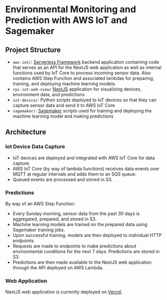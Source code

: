 # Environmental Monitoring and Prediction with AWS IoT and Sagemaker

## Project Structure
- `aws-iot/`: [Serverless Framework](https://www.serverless.com/) backend application containing code that serves as an API for the NextJS web application as well as internal functions
used by IoT Core to process incoming sensor data. Also contains AWS Step Function and associated lambdas for preparing, training, and deploying machine learning models.
- `rpi-iot-web-view/` [NextJS](https://nextjs.org/) application for visualizing devices, environment data, and predictions
- `iot-device/`: Python scripts deployed to IoT devices so that they can capture sensor data and send it to AWS IoT Core
- `sagemaker/`: [Sagemaker](https://aws.amazon.com/sagemaker/) scripts used for training and deploying the machine learning model and making predictions

## Architecture
### Iot Device Data Capture
- IoT devices are deployed and integrated with AWS IoT Core for data capture.
- AWS IoT Core (by way of lambda functions) receives data events over MQTT at regular intervals and adds them to an SQS queue.
- Queued events are processed and stored in S3.

### Predictions
By way of an AWS Step Function:
- Every Sunday morning, sensor data from the past 30 days is aggregated, prepared, and stored in S3.
- Machine learning models are trained on the prepared data using Sagemaker training jobs.
- Upon successful training, models are then deployed to individual HTTP endpoints.
- Requests are made to endpoints to make predictions about environmental conditions for the next 7 days. Predictions are stored in S3.
- Predictions are then made available to the NextJS web application through the API deployed on AWS Lambda.

### Web Application
NextJS web application is currently deployed on [Vercel](https://aws-iot-prototype.vercel.app/).